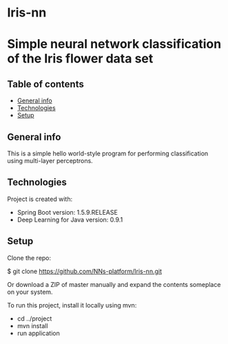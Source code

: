 # Iris-nn
# Simple neural network classification of the Iris flower data set

## Table of contents
* [General info](#general-info)
* [Technologies](#technologies) 
* [Setup](#setup) 

## General info
This is a simple hello world-style program for performing classification using multi-layer perceptrons.

## Technologies
Project is created with:

* Spring Boot version: 1.5.9.RELEASE
* Deep Learning for Java version: 0.9.1

## Setup
Clone the repo:

$ git clone https://github.com/NNs-platform/Iris-nn.git

Or download a ZIP of master manually and expand the contents someplace on your system.

To run this project, install it locally using mvn:

* cd ../project
* mvn install
* run application
